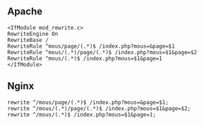 ## Apache

    <IfModule mod_rewrite.c>
    RewriteEngine On
    RewriteBase /
    RewriteRule ^mous/page/(.*)$ /index.php?mous=&page=$1
    RewriteRule ^mous/(.*)/page/(.*)$ /index.php?mous=$1&page=$2
    RewriteRule ^mous/(.*)$ /index.php?mous=$1&page=1
    </IfModule>

## Nginx

	rewrite ^/mous/page/(.*)$ /index.php?mous=&page=$1;
	rewrite ^/mous/(.*)/page/(.*)$ /index.php?mous=$1&page=$2;
	rewrite ^/mous/(.*)$ /index.php?mous=$1&page=1;
